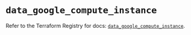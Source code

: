 # `data_google_compute_instance`

Refer to the Terraform Registry for docs: [`data_google_compute_instance`](https://registry.terraform.io/providers/hashicorp/google/6.11.1/docs/data-sources/compute_instance).
